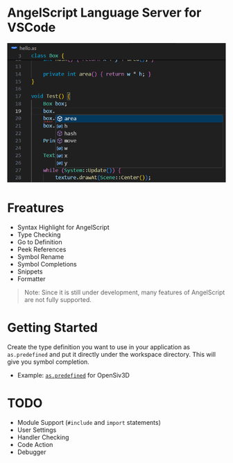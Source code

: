 # AngelScript Language Server for VSCode

![sample.png](sample.png)

# Freatures

- Syntax Highlight for AngelScript
- Type Checking
- Go to Definition
- Peek References
- Symbol Rename
- Symbol Completions
- Snippets
- Formatter

> Note: Since it is still under development, many features of AngelScript are not fully supported.


# Getting Started

Create the type definition you want to use in your application as `as.predefined` and put it directly under the workspace directory. This will give you symbol completion.

- Example: [`as.predefined`](./examples/OpenSiv3D/as.predefined) for OpenSiv3D


# TODO

- Module Support (`#include` and `import` statements)
- User Settings
- Handler Checking
- Code Action
- Debugger
